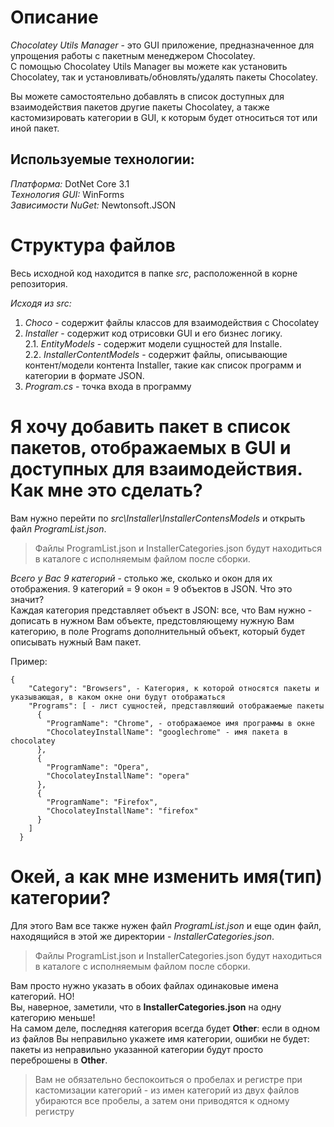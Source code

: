 # Описание
*Chocolatey Utils Manager* - это GUI приложение, предназначенное для упрощения работы с пакетным менеджером Chocolatey.         
С помощью Chocolatey Utils Manager вы можете как установить Chocolatey, так и установливать/обновлять/удалять пакеты Chocolatey.

Вы можете самостоятельно добавлять в список доступных для взаимодействия пакетов другие пакеты Chocolatey, 
а также кастомизировать категории в GUI, к которым будет относиться тот или иной пакет.

## Используемые технологии:    
*Платформа:* DotNet Core 3.1      
*Технология GUI:* WinForms    
*Зависимости NuGet:* Newtonsoft.JSON     

# Структура файлов
Весь исходной код находится в папке *src*, расположенной в корне репозитория.       

*Исходя из src:*     
1. *Choco* - содержит файлы классов для взаимодействия с Chocolatey
2. *Installer* - содержит код отрисовки GUI и его бизнес логику.     
2.1. *EntityModels* - содержит модели сущностей для Installe.     
2.2. *InstallerContentModels* - содержит файлы, описывающие контент/модели контента Installer,
такие как список программ и категории в формате JSON.      
3. *Program.cs* - точка входа в программу 

# Я хочу добавить пакет в список пакетов, отображаемых в GUI и доступных для взаимодействия. Как мне это сделать?
Вам нужно перейти по *src\Installer\InstallerContensModels* и открыть файл *ProgramList.json*.

> Файлы ProgramList.json и InstallerCategories.json будут находиться в каталоге с исполняемым файлом после сборки.

*Всего у Вас 9 категорий* - столько же, сколько и окон для их отображения. 9 категорий = 9 окон = 9 объектов в JSON. Что это значит?        
Каждая категория представляет объект в JSON: все, что Вам нужно - дописать в нужном Вам объекте, предстовляющему нужную Вам категорию, 
в поле Programs дополнительный объект, который будет описывать нужный Вам пакет.

Пример:
```
{
    "Category": "Browsers", - Категория, к которой относятся пакеты и указывающая, в каком окне они будут отображаться 
    "Programs": [ - лист сущностей, представляюший отображаемые пакеты
      {
        "ProgramName": "Chrome", - отображаемое имя программы в окне
        "ChocolateyInstallName": "googlechrome" - имя пакета в chocolatey
      },
      {
        "ProgramName": "Opera",
        "ChocolateyInstallName": "opera"
      },
      {
        "ProgramName": "Firefox",
        "ChocolateyInstallName": "firefox"
      }
    ]
  }
```

# Окей, а как мне изменить имя(тип) категории?
Для этого Вам все также нужен файл *ProgramList.json* и еще один файл, находящийся в этой же директории - *InstallerCategories.json*.

> Файлы ProgramList.json и InstallerCategories.json будут находиться в каталоге с исполняемым файлом после сборки.

Вам просто нужно указать в обоих файлах одинаковые имена категорий. НО!  
Вы, наверное, заметили, что в **InstallerCategories.json** на одну категорию меньше!    
На самом деле, последняя категория всегда будет **Other**: 
если в одном из файлов Вы неправильно укажете имя категории, ошибки не будет: пакеты из неправильно указанной категории будут просто переброшены в **Other**.

> Вам не обязательно беспокоиться о пробелах и регистре при кастомизации категорий - из имен категорий из двух файлов убираются все пробелы, 
а затем они приводятся к одному регистру
